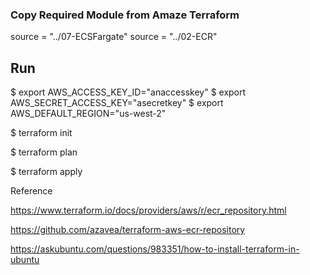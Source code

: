 ### Copy Required Module from Amaze Terraform 
source   = "../07-ECSFargate"
source   = "../02-ECR"

## Run 

$ export AWS_ACCESS_KEY_ID="anaccesskey"
$ export AWS_SECRET_ACCESS_KEY="asecretkey"
$ export AWS_DEFAULT_REGION="us-west-2"

$ terraform init

$ terraform plan

$ terraform apply



Reference

https://www.terraform.io/docs/providers/aws/r/ecr_repository.html

https://github.com/azavea/terraform-aws-ecr-repository

https://askubuntu.com/questions/983351/how-to-install-terraform-in-ubuntu